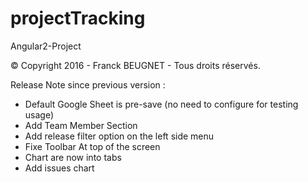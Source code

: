 # projectTracking
Angular2-Project

© Copyright 2016 - Franck BEUGNET - Tous droits réservés.

Release Note since previous version :
- Default Google Sheet is pre-save (no need to configure for testing usage)
- Add Team Member Section
- Add release filter option on the left side menu
- Fixe Toolbar At top of the screen
- Chart are now into tabs
- Add issues chart
